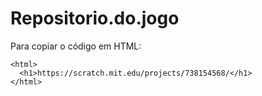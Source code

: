 # Repositorio.do.jogo

Para copiar o código em HTML:
```
<html>
  <h1>https://scratch.mit.edu/projects/738154568/</h1>
</html>
```
